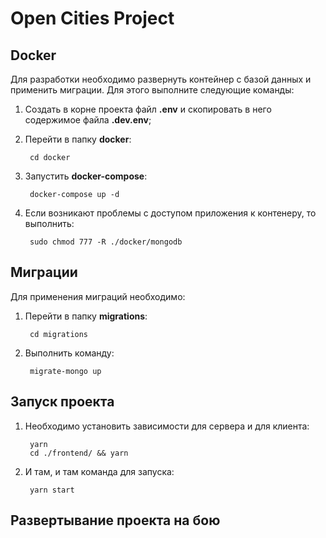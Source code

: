# Open Cities Project

## Docker

Для разработки необходимо развернуть контейнер с базой данных и применить миграции. Для этого выполните следующие команды:

1. Создать в корне проекта файл **.env** и скопировать в него содержимое файла **.dev.env**;
2. Перейти в папку **docker**:

        cd docker

3. Запустить **docker-compose**:

        docker-compose up -d

4. Если возникают проблемы с доступом приложения к контенеру, то выполнить:

        sudo chmod 777 -R ./docker/mongodb

## Миграции

Для применения миграций необходимо:

1. Перейти в папку **migrations**:

        cd migrations

2. Выполнить команду:

        migrate-mongo up

## Запуск проекта

1. Необходимо установить зависимости для сервера и для клиента:

        yarn 
        cd ./frontend/ && yarn

2. И там, и там команда для запуска:

        yarn start

## Развертывание проекта на бою
